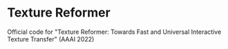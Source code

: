 # Texture Reformer
Official code for "Texture Reformer: Towards Fast and Universal Interactive Texture Transfer" (AAAI 2022)
